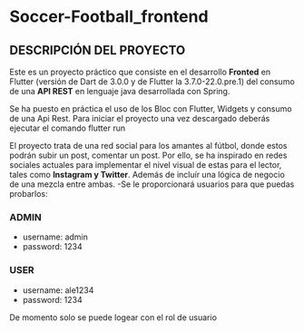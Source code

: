 # Soccer-Football_frontend

## **DESCRIPCIÓN DEL PROYECTO**

Este es un proyecto práctico que consiste en el desarrollo **Fronted** en Flutter (versión de Dart de 3.0.0 y de Flutter la 3.7.0-22.0.pre.1) del consumo de una **API REST** en lenguaje java desarrollada con Spring.

Se ha puesto en práctica el uso de los Bloc con Flutter, Widgets y consumo de una Api Rest.
Para iniciar el proyecto una vez descargado deberás ejecutar el comando flutter run

El proyecto trata de una red social para los amantes al fútbol, donde estos podrán subir un post, comentar un post. Por ello, se ha inspirado en redes sociales actuales para implementar el nivel visual de estas para el lector, tales como **Instagram y Twitter**.
Además de incluír una lógica de negocio de una mezcla entre ambas.
 -Se le proporcionará usuarios para que puedas probarlos:
 ### ADMIN
 - username: admin
 - password: 1234
 ### USER
 - username: ale1234
 - password: 1234
 
De momento solo se puede logear con el rol de usuario

